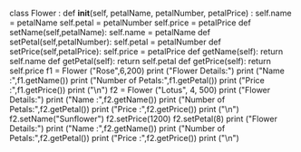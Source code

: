 class Flower :
    def __init__(self, petalName, petalNumber, petalPrice) :
           self.name = petalName
           self.petal = petalNumber
           self.price = petalPrice
    def setName(self,petalName):
           self.name = petalName
    def setPetal(self,petalNumber):
           self.petal = petalNumber
    def setPrice(self,petalPrice):
           self.price = petalPrice
    def getName(self):
           return self.name
    def getPetal(self):
           return self.petal
    def getPrice(self):
           return self.price
 f1 = Flower ("Rose",6,200)
 print ("Flower Details:")
 print ("Name :",f1.getName())
 print ("Number of Petals:",f1.getPetal())
 print ("Price :",f1.getPrice())
 print ("\n")
 f2 = Flower ("Lotus", 4, 500)
 print ("Flower Details:")
 print ("Name :",f2.getName())
 print ("Number of Petals:",f2.getPetal())
 print ("Price :",f2.getPrice())
 print ("\n")
 f2.setName("Sunflower")
 f2.setPrice(1200)
 f2.setPetal(8)
 print ("Flower Details:")
print ("Name :",f2.getName())
 print ("Number of Petals:",f2.getPetal())
 print ("Price :",f2.getPrice())
 print ("\n")
